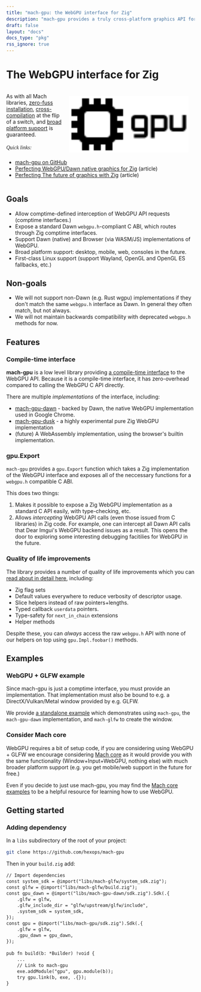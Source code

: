 ```yaml
---
title: "mach-gpu: the WebGPU interface for Zig"
description: "mach-gpu provides a truly cross-platform graphics API for Zig (desktop, mobile, and web) with unified low-level graphics & compute backed by Vulkan, Metal, D3D12, and OpenGL (as a best-effort fallback.)"
draft: false
layout: "docs"
docs_type: "pkg"
rss_ignore: true
---
```


# The WebGPU interface for Zig

<div style="margin-top: 2rem;">
    <a href="https://github.com/hexops/mach-gpu" class="img-link" style="float: right; padding-left: 1rem;">
        <picture>
            <source media="(prefers-color-scheme: dark)" srcset="/assets/mach/gpu-dark.svg">
            <img alt="mach-gpu" src="/assets/mach/gpu-light.svg" style="width: 20rem; margin-right: 1rem; margin-top: 0.5rem;">
        </picture>
    </a>
    As with all Mach libraries, <a href="../../about/goals#zero-fuss-installation">zero-fuss installation</a>, <a href="../../about/goals#seamless-cross-compilation">cross-compilation</a> at the flip of a switch, and <a href="../../about/platforms">broad platform support</a> is guaranteed.
    <br/>
    <br/>
    <span style="font-family: Orbitron;"><em>Quick links:</em></span>
    <br/>
    <ul style="display: inline-block; width: 25rem;">
        <li><a href="https://github.com/hexops/mach-gpu">mach-gpu on GitHub</a></li>
        <li><a href="https://devlog.hexops.com/2022/perfecting-webgpu-native/">Perfecting WebGPU/Dawn native graphics for Zig</a> (article)</li>
        <li><a href="https://devlog.hexops.com/2021/mach-engine-the-future-of-graphics-with-zig/">Perfecting The future of graphics with Zig</a> (article)</li>
    </ul>
</div>

## Goals

* Allow comptime-defined interception of WebGPU API requests (comptime interfaces.)
* Expose a standard Dawn `webgpu.h`-compliant C ABI, which routes through Zig comptime interfaces.
* Support Dawn (native) and Browser (via WASM/JS) implementations of WebGPU.
* Broad platform support: desktop, mobile, web, consoles in the future.
* First-class Linux support (support Wayland, OpenGL and OpenGL ES fallbacks, etc.)

## Non-goals

* We will not support non-Dawn (e.g. Rust wgpu) implementations if they don't match the same `webgpu.h` interface as Dawn. In general they often match, but not always.
* We will not maintain backwards compatibility with deprecated `webgpu.h` methods for now.

## Features

### Compile-time interface

**mach-gpu** is a low level library providing [a compile-time interface](https://devlog.hexops.com/2022/perfecting-webgpu-native/#comptime-interfaces) to the WebGPU API. Because it is a compile-time interface, it has zero-overhead compared to calling the WebGPU C API directly.

There are multiple _implementations_ of the interface, including:

* [mach-gpu-dawn](mach-gpu-dawn) - backed by Dawn, the native WebGPU implementation used in Google Chrome.
* [mach-gpu-dusk](mach-gpu-dusk) - a highly experimental pure Zig WebGPU implementation
* (future) A WebAssembly implementation, using the browser's builtin implementation.

### gpu.Export

`mach-gpu` provides a `gpu.Export` function which takes a Zig implementation of the WebGPU interface and exposes all of the neccessary functions for a `webgpu.h` compatible C ABI.

This does two things:

1. Makes it possible to expose a Zig WebGPU implementation as a standard C API easily, with type-checking, etc.
2. Allows _intercepting_ WebGPU API calls (even those issued from C libraries) in Zig code. For example, one can intercept all Dawn API calls that Dear Imgui's WebGPU backend issues as a result. This opens the door to exploring some interesting debugging facitilies for WebGPU in the future.

### Quality of life improvements

The library provides a number of quality of life improvements which you can [read about in detail here](https://github.com/hexops/mach-gpu/blob/main/README.md#quality-of-life-improvements), including:

* Zig flag sets
* Default values everywhere to reduce verbosity of descriptor usage.
* Slice helpers instead of raw pointers+lengths.
* Typed callback `userdata` pointers.
* Type-safety for `next_in_chain` extensions
* Helper methods

Despite these, you can _always_ access the raw `webgpu.h` API with none of our helpers on top using `gpu.Impl.foobar()` methods.

## Examples

### WebGPU + GLFW example

Since mach-gpu is just a comptime interface, you must provide an implementation. That implementation must also be bound to e.g. a DirectX/Vulkan/Metal window provided by e.g. GLFW.

We provide <a href="https://github.com/hexops/mach-gpu/tree/main/examples">a standalone example</a> which demonstrates using `mach-gpu`, the `mach-gpu-dawn` implementation, and `mach-glfw` to create the window.

### Consider Mach core

WebGPU requires a bit of setup code, if you are considering using WebGPU + GLFW we encourage considering <a href="../core">Mach core</a> as it would provide you with the same functionality (Window+Input+WebGPU, nothing else) with much broader platform support (e.g. you get mobile/web support in the future for free.)

Even if you decide to just use mach-gpu, you may find the [Mach core examples](../core/examples) to be a helpful resource for learning how to use WebGPU.

## Getting started

### Adding dependency

In a `libs` subdirectory of the root of your project:

```sh
git clone https://github.com/hexops/mach-gpu
```

Then in your `build.zig` add:

```zig
// Import dependencies
const system_sdk = @import("libs/mach-glfw/system_sdk.zig");
const glfw = @import("libs/mach-glfw/build.zig");
const gpu_dawn = @import("libs/mach-gpu-dawn/sdk.zig").Sdk(.{
    .glfw = glfw,
    .glfw_include_dir = "glfw/upstream/glfw/include",
    .system_sdk = system_sdk,
});
const gpu = @import("libs/mach-gpu/sdk.zig").Sdk(.{
    .glfw = glfw,
    .gpu_dawn = gpu_dawn,
});

pub fn build(b: *Builder) !void {
    ...
    // Link to mach-gpu
    exe.addModule("gpu", gpu.module(b));
    try gpu.link(b, exe, .{});
}
```
